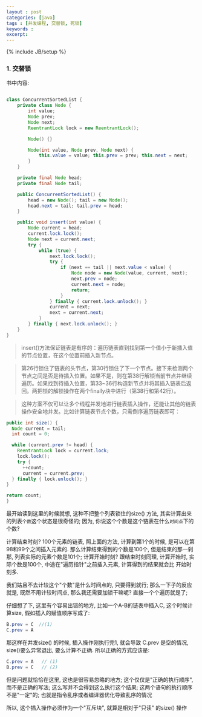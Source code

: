 ```yaml
---
layout : post
categories: [java]
tags : [并发编程, 交替锁, 死锁]
keywords :
excerpt:
---
```

{% include JB/setup %}

### 1. 交替锁

书中内容:

>>

```java

class ConcurrentSortedList {
	private class Node {
		int value;
		Node prev;
		Node next;
		ReentrantLock lock = new ReentrantLock();

		Node() {}

		Node(int value, Node prev, Node next) {
			this.value = value; this.prev = prev; this.next = next;
		}
	}

	private final Node head;
	private final Node tail;

	public ConcurrentSortedList() {
		head = new Node(); tail = new Node();
		head.next = tail; tail.prev = head;
	}

	public void insert(int value) {
		Node current = head;
		current.lock.lock();
		Node next = current.next;
		try {
			while (true) {
				next.lock.lock();
				try {
					if (next == tail || next.value < value) {
						Node node = new Node(value, current, next);
						next.prev = node;
						current.next = node;
						return;
					}
				} finally { current.lock.unlock(); }
				current = next;
				next = current.next;
			}
		} finally { next.lock.unlock(); }
	}
}
```
>insert()方法保证链表是有序的：遍历链表直到找到第一个值小于新插入值的节点位置，在这个位置前插入新节点。

>第26行锁住了链表的头节点，第30行锁住了下一个节点。接下来检测两个节点之间是否是待插入位置。如果不是，则在第38行解锁当前节点并继续遍历。如果找到待插入位置，第33~36行构造新节点并将其插入链表后返回。两把锁的解锁操作在两个finally块中进行（第38行和第42行）。

>这种方案不仅可以让多个线程并发地进行链表插入操作，还能让其他的链表操作安全地并发。比如计算链表节点个数，只需倒序遍历链表即可：

```java
public int size() {
  Node current = tail;
  int count = 0;

  while (current.prev != head) {
    ReentrantLock lock = current.lock;
    lock.lock();
    try {
      ++count;
      current = current.prev;
  } finally { lock.unlock(); }
}

return count;
}
```

最开始读到这里的时候就想, 这种不把整个列表锁住的size() 方法, 其实计算出来的列表`个数`这个状态是很奇怪的; 因为, 你说这个个数是这个链表在什么`时间点`下的个数?

计算结束时刻? 100个元素的链表, 照上面的方法, 计算到第1个的时候, 是可以在第98和99个之间插入元素的. 那么计算结束得到的个数是100个, 但是结束的那一刹那, 列表实际的元素个数是101个; 计算开始时刻? 跟结束时刻同理, 计算开始时, 实际个数是100个, 中途在"遍历指针"之前插入元素, 计算得到的结果就会比 开始时刻多.

我们姑且不去计较这个"个数"是什么时间点的, 只要得到就行; 那么一下子的反应就是, 既然不用计较时间点, 那么我还需要加锁干嘛呢? 直接一个个遍历就是了;

仔细想了下, 这里有个容易出错的地方, 比如一个A-B的链表中插入C, 这个时候计算size, 假如插入的赋值顺序写成了:

```java
B.prev = C  //(1)
C.prev = A
```

那这样在并发size() 的时候, 插入操作刚执行完1, 就会导致 C.prev 是空的情况, size()要么异常退出, 要么计算不正确. 所以正确的方式应该是:

```java
C.prev = A   // (1)
B.prev = C   // (2)
```

但是问题就恰恰在这里, 这也是很容易忽略的地方; 这个仅仅是"正确的执行顺序", 而不是正确的写法; 这么写并不会得到这么执行这个结果; 这两个语句的执行顺序不是"一定"的; 也就是指令乱序或者编译器优化导致乱序的情况

所以, 这个插入操作必须作为一个"互斥块", 就算是相对于"只读" 的size() 操作
